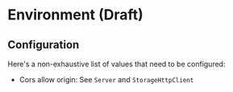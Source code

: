 # Environment (Draft)

## Configuration

Here's a non-exhaustive list of values that need to be configured:
 * Cors allow origin: See `Server` and `StorageHttpClient`
